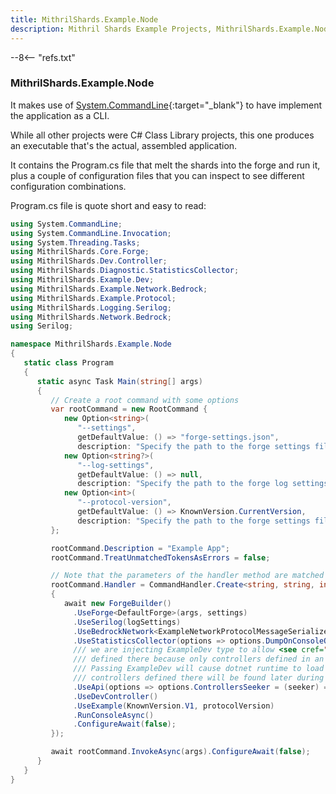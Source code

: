 ```yaml
---
title: MithrilShards.Example.Node
description: Mithril Shards Example Projects, MithrilShards.Example.Node
---
```


--8<-- "refs.txt"

### MithrilShards.Example.Node

It makes use of [System.CommandLine](https://github.com/dotnet/command-line-api){:target="_blank"} to have implement the application as a CLI.

While all other projects were C# Class Library projects, this one produces an executable that's the actual, assembled application.

It contains the Program.cs file that melt the shards into the forge and run it, plus a couple of configuration files that you can inspect to see different configuration combinations.

Program.cs file is quote short and easy to read:

```c#
using System.CommandLine;
using System.CommandLine.Invocation;
using System.Threading.Tasks;
using MithrilShards.Core.Forge;
using MithrilShards.Dev.Controller;
using MithrilShards.Diagnostic.StatisticsCollector;
using MithrilShards.Example.Dev;
using MithrilShards.Example.Network.Bedrock;
using MithrilShards.Example.Protocol;
using MithrilShards.Logging.Serilog;
using MithrilShards.Network.Bedrock;
using Serilog;

namespace MithrilShards.Example.Node
{
   static class Program
   {
      static async Task Main(string[] args)
      {
         // Create a root command with some options
         var rootCommand = new RootCommand {
            new Option<string>(
               "--settings",
               getDefaultValue: () => "forge-settings.json",
               description: "Specify the path to the forge settings file."),
            new Option<string?>(
               "--log-settings",
               getDefaultValue: () => null,
               description: "Specify the path to the forge log settings file. If not specified, try to get logging information from the main forge settings file."),
            new Option<int>(
               "--protocol-version",
               getDefaultValue: () => KnownVersion.CurrentVersion,
               description: "Specify the path to the forge settings file.")
         };

         rootCommand.Description = "Example App";
         rootCommand.TreatUnmatchedTokensAsErrors = false;

         // Note that the parameters of the handler method are matched according to the names of the options
         rootCommand.Handler = CommandHandler.Create<string, string, int>(async (settings, logSettings, protocolVersion) =>
         {
            await new ForgeBuilder()
              .UseForge<DefaultForge>(args, settings)
              .UseSerilog(logSettings)
              .UseBedrockNetwork<ExampleNetworkProtocolMessageSerializer>()
              .UseStatisticsCollector(options => options.DumpOnConsoleOnKeyPress = true)
              /// we are injecting ExampleDev type to allow <see cref="MithrilShards.WebApi.WebApiShard"/> to find all the controllers
              /// defined there because only controllers defined in an included shard assemblies are discovered automatically.
              /// Passing ExampleDev will cause dotnet runtime to load the assembly where ExampleDev Type is defined and every
              /// controllers defined there will be found later during <see cref="MithrilShards.WebApi.WebApiShard"/> initialization.
              .UseApi(options => options.ControllersSeeker = (seeker) => seeker.LoadAssemblyFromType<ExampleDev>())
              .UseDevController()
              .UseExample(KnownVersion.V1, protocolVersion)
              .RunConsoleAsync()
              .ConfigureAwait(false);
         });

         await rootCommand.InvokeAsync(args).ConfigureAwait(false);
      }
   }
}
```
